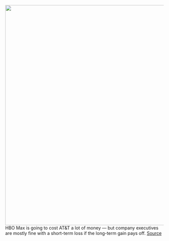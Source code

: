 <img src='https://cdn.vox-cdn.com/thumbor/OTeGunvCU5Pf3LLh4RTWsBxskNc=/0x0:4000x2667/1200x800/filters:focal(1800x895:2440x1535)/cdn.vox-cdn.com/uploads/chorus_image/image/66211791/1199780229.jpg.0.jpg' width='700px' /><br/>
HBO Max is going to cost AT&T a lot of money — but company executives are mostly fine with a short-term loss if the long-term gain pays off.
<a href='https://www.theverge.com/2020/1/29/21113234/att-earnings-warnermedia-hbo-max-revenue-loss-netflix-streaming-wars'> Source <a/>